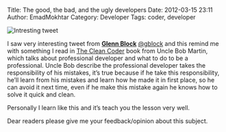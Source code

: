 Title: The good, the bad, and the ugly developers
Date: 2012-03-15 23:11
Author: EmadMokhtar
Category: Developer
Tags: coder, developer

![Intresting tweet]({static}/images/Intresting-tweet.png)

I saw very interesting tweet from [**Glenn
Block**](https://twitter.com/#%21/gblock) [@gblock](https://twitter.com/#!/gblock)
and this remind me with something I read in [The Clean
Coder](http://www.amazon.com/Clean-Coder-Conduct-Professional-Programmers/dp/0137081073)
book from Uncle Bob Martin, which talks about professional developer and
what to do to be a professional. Uncle Bob describe the professional
developer takes the responsibility of his mistakes, it’s true because if
he take this responsibility, he’ll learn from his mistakes and learn how
he made it in first place, so he can avoid it next time, even if he make
this mistake again he knows how to solve it quick and clean.

Personally I learn like this and it’s teach you the lesson very well.

Dear readers please give me your feedback/opinion about this subject.
